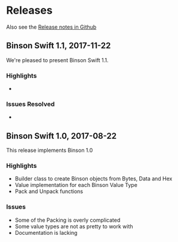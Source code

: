 Releases
========

Also see the [Release notes in Github](https://github.com/assaabloy-ppi/binson-swift/releases)


Binson Swift 1.1, 2017-11-22
---------------------------------

We're pleased to present Binson Swift 1.1.

### Highlights
  *

### Issues Resolved
  *


Binson Swift 1.0, 2017-08-22
----------------------------------

This release implements Binson 1.0

### Highlights
  * Builder class to create Binson objects from Bytes, Data and Hex
  * Value implementation for each Binson Value Type
  * Pack and Unpack functions

### Issues
  * Some of the Packing is overly complicated
  * Some value types are not as pretty to work with
  * Documentation is lacking
